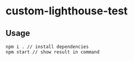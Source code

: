 custom-lighthouse-test
===

Usage
---

    npm i . // install dependencies
    npm start // show result in command
